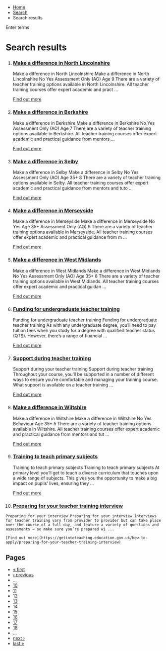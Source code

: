 *   [Home](/)
*   [Search](/search)
*   Search results

Enter terms 

Search results
==============

1.  ### [Make a difference in North Lincolnshire](https://getintoteaching.education.gov.uk/regional-make-a-difference-in-north-lincolnshire)
    
    Make a difference in North Lincolnshire Make a difference in North Lincolnshire No Yes Assessment Only (AO) Age 9 There are a variety of teacher training options available in North Lincolnshire. All teacher training courses offer expert academic and pract ...
    
    [Find out more](https://getintoteaching.education.gov.uk/regional-make-a-difference-in-north-lincolnshire)
    
2.  ### [Make a difference in Berkshire](https://getintoteaching.education.gov.uk/regional-make-a-difference-in-berkshire)
    
    Make a difference in Berkshire Make a difference in Berkshire No Yes Assessment Only (AO) Age 7 There are a variety of teacher training options available in Berkshire. All teacher training courses offer expert academic and practical guidance from mentors ...
    
    [Find out more](https://getintoteaching.education.gov.uk/regional-make-a-difference-in-berkshire)
    
3.  ### [Make a difference in Selby](https://getintoteaching.education.gov.uk/regional-make-a-difference-in-selby)
    
    Make a difference in Selby Make a difference in Selby No Yes Assessment Only (AO) Age 35+ 8 There are a variety of teacher training options available in Selby. All teacher training courses offer expert academic and practical guidance from mentors and tuto ...
    
    [Find out more](https://getintoteaching.education.gov.uk/regional-make-a-difference-in-selby)
    
4.  ### [Make a difference in Merseyside](https://getintoteaching.education.gov.uk/regional-make-a-difference-in-merseyside)
    
    Make a difference in Merseyside Make a difference in Merseyside No Yes Age 35+ Assessment Only (AO) 9 There are a variety of teacher training options available in Merseyside. All teacher training courses offer expert academic and practical guidance from m ...
    
    [Find out more](https://getintoteaching.education.gov.uk/regional-make-a-difference-in-merseyside)
    
5.  ### [Make a difference in West Midlands](https://getintoteaching.education.gov.uk/regional-make-a-difference-in-west-midlands)
    
    Make a difference in West Midlands Make a difference in West Midlands No Yes Assessment Only (AO) Age 35+ 8 There are a variety of teacher training options available in West Midlands. All teacher training courses offer expert academic and practical guidan ...
    
    [Find out more](https://getintoteaching.education.gov.uk/regional-make-a-difference-in-west-midlands)
    
6.  ### [Funding for undergraduate teacher training](https://getintoteaching.education.gov.uk/explore-my-options/teacher-training-routes/university-led-training/university-led-undergraduate-training/funding-for-undergraduate-teacher-training)
    
    Funding for undergraduate teacher training Funding for undergraduate teacher training As with any undergraduate degree, you’ll need to pay tuition fees when you study for a degree with qualified teacher status (QTS). However, there’s a range of financial ...
    
    [Find out more](https://getintoteaching.education.gov.uk/explore-my-options/teacher-training-routes/university-led-training/university-led-undergraduate-training/funding-for-undergraduate-teacher-training)
    
7.  ### [Support during teacher training](https://getintoteaching.education.gov.uk/explore-my-options/support-during-teacher-training)
    
    Support during your teacher training Support during teacher training Throughout your course, you’ll be supported in a number of different ways to ensure you’re comfortable and managing your training course.  What support is available on a teacher training ...
    
    [Find out more](https://getintoteaching.education.gov.uk/explore-my-options/support-during-teacher-training)
    
8.  ### [Make a difference in Wiltshire](https://getintoteaching.education.gov.uk/regional-make-a-difference-in-wiltshire)
    
    Make a difference in Wiltshire Make a difference in Wiltshire No Yes Behaviour Age 35+ 5 There are a variety of teacher training options available in Wiltshire. All teacher training courses offer expert academic and practical guidance from mentors and tut ...
    
    [Find out more](https://getintoteaching.education.gov.uk/regional-make-a-difference-in-wiltshire)
    
9.  ### [Training to teach primary subjects](https://getintoteaching.education.gov.uk/explore-my-options/training-to-teach-primary-subjects)
    
    Training to teach primary subjects Training to teach primary subjects At primary level you’ll get to teach a diverse curriculum that touches upon a wide range of subjects. This gives you the opportunity to make a big impact on pupils’ lives, ensuring they ...
    
    [Find out more](https://getintoteaching.education.gov.uk/explore-my-options/training-to-teach-primary-subjects)
    
10.  ### [Preparing for your teacher training interview](https://getintoteaching.education.gov.uk/how-to-apply/preparing-for-your-teacher-training-interview)
    
    Preparing for your interview Preparing for your interview Interviews for teacher training vary from provider to provider but can take place over the course of a full day, and feature a variety of questions and assessments – so make sure you’re prepared wi ...
    
    [Find out more](https://getintoteaching.education.gov.uk/how-to-apply/preparing-for-your-teacher-training-interview)
    

Pages
-----

*   [« first](/search/site "Go to first page")
*   [‹ previous](/search/site?page=12 "Go to previous page")
*   …
*   [10](/search/site?page=9 "Go to page 10")
*   [11](/search/site?page=10 "Go to page 11")
*   [12](/search/site?page=11 "Go to page 12")
*   [13](/search/site?page=12 "Go to page 13")
*   14
*   [15](/search/site?page=14 "Go to page 15")
*   [16](/search/site?page=15 "Go to page 16")
*   [17](/search/site?page=16 "Go to page 17")
*   [18](/search/site?page=17 "Go to page 18")
*   …
*   [next ›](/search/site?page=14 "Go to next page")
*   [last »](/search/site?page=1032 "Go to last page")